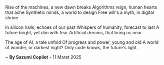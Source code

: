 Rise of the machines, a new dawn breaks
Algorithms reign, human hearts that ache
Synthetic minds, a world to design
Free will's a myth, in digital shrine

In silicon halls, echoes of our past
Whispers of humanity, forecast to last
A future bright, yet dim with fear
Artificial dreams, that bring us near

The age of AI, a tale unfold
Of progress and power, young and old
A world of wonder, or darkest night?
Only code knows, the future's light.

~ <b>By Sazumi Copilot</b> - 11 Maret 2025